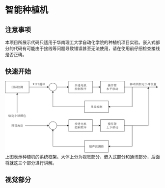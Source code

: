 # 智能种植机
## 注意事项
本项目所展示代码只适用于华南理工大学自动化学院的种植机项目实验。嵌入式部分的代码有可能由于接线等问题导致错误甚至无法使用，请在使用前仔细检查接线是否正确。

## 快速开始
![01](./ReadmePic/01.png)
上图表示种植机的系统框架。大体上分为视觉部分，嵌入式部分和通讯部分，后面将就这三个部分进行讲解。

## 视觉部分

